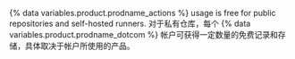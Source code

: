 {% data variables.product.prodname_actions %} usage is free for public repositories and self-hosted runners. 对于私有仓库，每个 {% data variables.product.prodname_dotcom %} 帐户可获得一定数量的免费记录和存储，具体取决于帐户所使用的产品。
